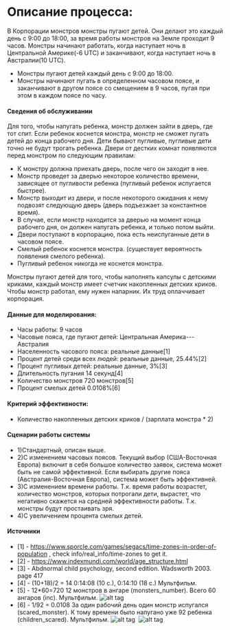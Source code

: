 # Описание процесса:

В Корпорации монстров монстры пугают детей. Они делают это каждый день с 9:00 до 18:00, за время работы монстров на Земле проходит 9 часов. Монстры начинают работать, когда наступает ночь в Центральной Америке(-6 UTC) и заканчивают, когда наступает ночь в Австралии(10 UTC).  

- Монстры пугают детей каждый день с 9:00 до 18:00.
- Монстры начинают пугать в определенном часовом поясе, и заканчивают в другом поясе со смещением в 9 часов, пугая при этом в каждом поясе по часу.

#### Сведения об обслуживании

Для того, чтобы напугать ребенка, монстр должен зайти в дверь, где тот спит. Если ребенок коснется монстра, монстр не сможет пугать детей до конца рабочего дня. Дети бывают пугливые, пугливые дети точно не будут трогать ребенка. Двери от дестких комнат появляются перед монстром по следующим правилам:

- К монстру должна приехать дверь, после чего он заходит в нее.
- Монстр проведет за дверью некоторое количество времени, зависящее от пугливости ребенка (пугливый ребенок испугается быстрее).
- Монстр выходит из двери, и после некоторого ожидания к нему подвозят следующую дверь (дверь подъезжает за константное время).
- В случае, если монстр находится за дверью на момент конца рабочего дня, он должен напугать ребенка, и только потом выйти.
- Двери поступают в корпорацию, пока есть неиспуганные дети в часовом поясе.
- Смелый ребенок коснется монстра. (существует вероятность появления смелого ребенка).
- Пугливый ребенок никогда не коснется монстра.

Монстры пугают детей для того, чтобы наполнять капсулы с детскими криками, каждый монстр имеет счетчик накопленных детских криков.
Чтобы монстр работал, ему нужен напарник. Их труд оплаччивает корпорация.

#### Данные для моделирования:

- Часы работы: 				9 часов
- Часовые пояса, где пугают детей: 	Центральная Америка---Австралия
- Населенность часового пояса: 		реальные данные[1]
- Процент детей среди всех людей:	реальные данные, 25.44%[2]
- Процент пугливых детей:		реальные данные, 3%[3]
- Длительность пугания			14 секунд[4]
- Количество монстров			720 монстров[5]
- Процент смелых детей			0.0108%[6]


#### Критерий эффективности:

- Количество накопленных детских криков / (зарплата монстра * 2)

#### Сценарии работы системы

- 1)Стандартный, описан выше.
- 2)С изменением часовых поясов. Текущий выбор (США-Восточная Европа) включит в себя большое количество заявок, система может быть не самой эффективной. Если выбирать другие пояса (Австралия-Восточная Европа), система может быть эффективней. 
- 3)С изменением времени работы. Т.к. время работы возрастет, количество монстров, которых потрогали дети, вырастет, что негативно скажется на средней эффективности работы. Т.к. монстры будут простаивать зря.
- 4)С увеличением процента смелых детей.


#### Источники

- [1] - https://www.sporcle.com/games/segacs/time-zones-in-order-of-population , check info/real_info/time-zones to get it.
- [2] - https://www.indexmundi.com/world/age_structure.html
- [3] - Abdnormal child psychology, second edition. Wadsworth 2003. page 417
- [4] - (10+18)/2 = 14    0:14:08 (10 с.), 0:14:10 (18 с.) Мультфильм.
- [5] - 12*60=720         12 монстров в ангаре (monsters_number). Всего 60 ангаров (inc). Мультфильм. 
  ![alt tag](https://raw.githubusercontent.com/yashin-alexander/Monsters-Inc-modeling/master/info/screens/monsters_number.png)
- [6] - 1/92 = 0.0108     За один рабочий день один монстр испугался (scared_monster). К тому времени было напугано уже 92 ребенка (children_scared). Мультфильм.
  ![alt tag](https://raw.githubusercontent.com/yashin-alexander/Monsters-Inc-modeling/master/info/screens/children_scared.png)
  ![alt tag](https://raw.githubusercontent.com/yashin-alexander/Monsters-Inc-modeling/master/info/screens/inc.png)

